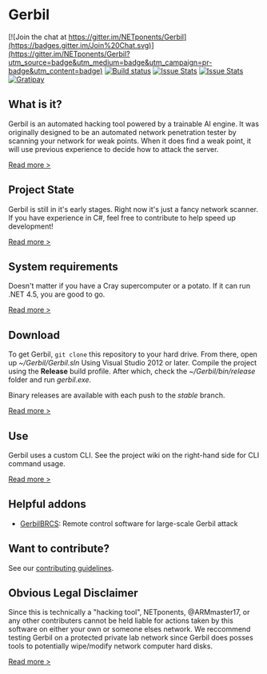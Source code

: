# Gerbil
[![Join the chat at https://gitter.im/NETponents/Gerbil](https://badges.gitter.im/Join%20Chat.svg)](https://gitter.im/NETponents/Gerbil?utm_source=badge&utm_medium=badge&utm_campaign=pr-badge&utm_content=badge)
[![Build status](https://ci.appveyor.com/api/projects/status/3v9lq10jpng3i8ag?svg=true)](https://ci.appveyor.com/project/ARMmaster17/gerbil)
[![Issue Stats](http://issuestats.com/github/NETponents/Gerbil/badge/pr?style=flat)](http://issuestats.com/github/NETponents/Gerbil)
[![Issue Stats](http://issuestats.com/github/NETponents/Gerbil/badge/issue?style=flat)](http://issuestats.com/github/NETponents/Gerbil)
[![Gratipay](https://img.shields.io/gratipay/ARMmaster17.svg)](http://gratipay.com/~ARMmaster17)

## What is it?
Gerbil is an automated hacking tool powered by a trainable AI engine. It was originally designed to be an automated network penetration tester by scanning your network for weak points. When it does find a weak point, it will use previous experience to decide how to attack the server.

[Read more >](http://github.com/NETponents/Gerbil/wiki)

## Project State
Gerbil is still in it's early stages. Right now it's just a fancy network scanner. If you have experience in C#, feel free to contribute to help speed up development!

[Read more >](http://github.com/NETponents/Gerbil/wiki/Project-State)

## System requirements
Doesn't matter if you have a Cray supercomputer or a potato. If it can run .NET 4.5, you are good to go.

[Read more >](http://github.com/NETponents/Gerbil/wiki/System-Requirements)

## Download
To get Gerbil, `git clone` this repository to your hard drive. From there, open up *~/Gerbil/Gerbil.sln* Using Visual Studio 2012 or later. Compile the project using the **Release** build profile. After which, check the *~/Gerbil/bin/release* folder and run *gerbil.exe*.

Binary releases are available with each push to the *stable* branch.

[Read more >](http://github.com/NETponents/Gerbil/wiki/Download)

## Use
Gerbil uses a custom CLI. See the project wiki on the right-hand side for CLI command usage.

[Read more >](http://github.com/NETponents/Gerbil/wiki/CLI-Commands)

## Helpful addons
- [GerbilBRCS](https://github.com/NETponents/GerbilBRCService): Remote control software for large-scale Gerbil attack

## Want to contribute?

See our [contributing guidelines](http://github.com/NETponents/Gerbil/tree/dev/CONTRIBUTING.md).

## Obvious Legal Disclaimer
Since this is technically a "hacking tool", NETponents, @ARMmaster17, or any other contributers cannot be held liable for actions taken by this software on either your own or someone elses network. We reccommend testing Gerbil on a protected private lab network since Gerbil does posses tools to potentially wipe/modify network computer hard disks.

[Read more >](http://github.com/NETponents/Gerbil/wiki/Legal-Disclaimer)
